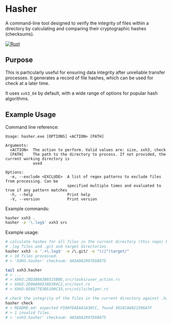 # Hasher

A command-line tool designed to verify the integrity of files within a directory by calculating and comparing their cryptographic hashes (checksums).

[![Rust](https://github.com/Elypha/hasher/actions/workflows/rust.yml/badge.svg)](https://github.com/Elypha/hasher/actions/workflows/rust.yml)

## Purpose

This is particularly useful for ensuring data integrity after unreliable transfer processes. It generates a record of file hashes, which can be used for check at a later time.

It uses `xxh3_64` by default, with a wide range of options for popular hash algorithms.

## Example Usage

Command line reference:

```
Usage: hasher.exe [OPTIONS] <ACTION> [PATH]

Arguments:
  <ACTION>  The action to perform. Valid values are: size, xxh3, check
  [PATH]    The path to the directory to process. If not provided, the current working directory is
            used

Options:
  -e, --exclude <EXCLUDE>  A list of regex patterns to exclude files from processing. Can be
                           specified multiple times and evaluated to true if any pattern matches
  -h, --help               Print help
  -V, --version            Print version
```

Example commands:

```bash
hasher xxh3 .
hasher -e '\.log$' xxh3 src
```

Example usage:

```bash
# calculate hashes for all files in the current directory (this repo) but exclude
# .log files and .git and target directories
hasher xxh3 -e '.+\.log$' -e /\.git/ -e "(/|^)target/"
# > 10 files processed.
# > 'XXH3.hasher' checksum: 4A5A9A2997E68875

tail xxh3.hasher
# > ...
# > XXH3:28D2B8A3B6515B0E,src/tasks/user_action.rs
# > XXH3:2D06800538D394C2,src/test.rs
# > XXH3:B58677E3B5190C33,src/utils/helper.rs

# check the integrity of the files in the current directory against .hasher file
hasher check
# > README.md: expected F596FDAEA81A39CC, found 3016CA6821596A7F
# > 1 invalid files.
# > 'xxh3.hasher' checksum: 4A5A9A2997E68875
```
